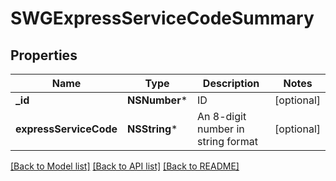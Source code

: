 # SWGExpressServiceCodeSummary

## Properties
Name | Type | Description | Notes
------------ | ------------- | ------------- | -------------
**_id** | **NSNumber*** | ID | [optional] 
**expressServiceCode** | **NSString*** | An 8-digit number in string format | [optional] 

[[Back to Model list]](../README.md#documentation-for-models) [[Back to API list]](../README.md#documentation-for-api-endpoints) [[Back to README]](../README.md)


